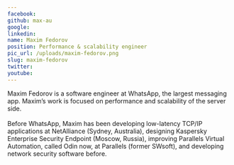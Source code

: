 ```yaml
---
facebook: 
github: max-au
google: 
linkedin: 
name: Maxim Fedorov
position: Performance & scalability engineer
pic_url: /uploads/maxim-fedorov.png
slug: maxim-fedorov
twitter: 
youtube: 
---
```

<p>Maxim Fedorov is a software engineer at WhatsApp, the largest messaging app. Maxim&rsquo;s work is focused on performance and scalability of the server side.<br />
<br />
Before WhatsApp, Maxim has been developing low-latency TCP/IP applications at NetAlliance (Sydney, Australia), designing Kaspersky Enterprise Security Endpoint (Moscow, Russia), improving Parallels Virtual Automation, called Odin now, at Parallels (former SWsoft), and developing network security software before.</p>
